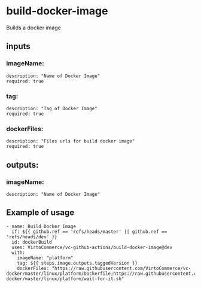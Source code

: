 # build-docker-image

Builds a docker image

## inputs
### imageName: 
    description: "Name of Docker Image"
    required: true
### tag:
    description: "Tag of Docker Image"
    required: true
### dockerFiles:
    description: "Files urls for build docker image"
    required: true
## outputs:
### imageName: 
    description: "Name of Docker Image"

## Example of usage
```
- name: Build Docker Image
  if: ${{ github.ref == 'refs/heads/master' || github.ref == 'refs/heads/dev' }}
  id: dockerBuild
  uses: VirtoCommerce/vc-github-actions/build-docker-image@dev
  with:
    imageName: "platform"
    tag: ${{ steps.image.outputs.taggedVersion }}
    dockerFiles: "https://raw.githubusercontent.com/VirtoCommerce/vc-docker/master/linux/platform/Dockerfile;https://raw.githubusercontent.com/VirtoCommerce/vc-docker/master/linux/platform/wait-for-it.sh"
```
